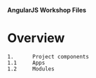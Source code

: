 **AngularJS Workshop Files**

# Overview
    1.      Project components
    1.1     Apps
    1.2     Modules

